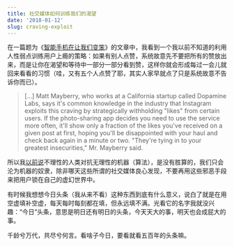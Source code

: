 ```yaml
---
title: 社交媒体如何训练我们的渴望
date: '2018-01-12'
slug: craving-exploit
---
```


在一篇题为《[智能手机在让我们变笨](https://www.theglobeandmail.com/technology/your-smartphone-is-making-you-stupid/article37511900/)》的文章中，我看到一个我以前不知道的利用人性弱点训练用户上瘾的策略：如果有别人点赞，系统故意先不要把所有的赞放出来，而是让你在渴望和等待中一部分一部分看到赞，这样你就会形成每过一会儿就回来看看的习惯（哇，又有五个人点赞了耶，其实人家早就点了只是系统故意不告诉你而已）。

> [...] Matt Mayberry, who works at a California startup called Dopamine Labs, says it's common knowledge in the industry that Instagram exploits this craving by strategically withholding "likes" from certain users. If the photo-sharing app decides you need to use the service more often, it'll show only a fraction of the likes you've received on a given post at first, hoping you'll be disappointed with your haul and check back again in a minute or two. "They're tying in to your greatest insecurities," Mr. Mayberry said.

所以我[以前说](/cn/2017/07/superintelligence/)不理性的人类对抗无理性的机器（算法），是没有胜算的，我们只会沦为机器的奴隶，除非哪天这些所谓的社交媒体良心发现，不要再用这些邪恶手段来把用户锁在自己的虚幻世界中。

有时候我想想今日头条（我从来不看）这种东西到底有什么意义，说白了就是在用空虚填补空虚，每天每时每刻都在填，但永远填不满。光看它的名字我就没兴趣：“今日”头条，意思是明日还有明日的头条，今天天大的事，明天也会成屁大的事。

千龄兮万代，共尽兮何言。看啥子今日，要看就看五百年的头条嘛。
